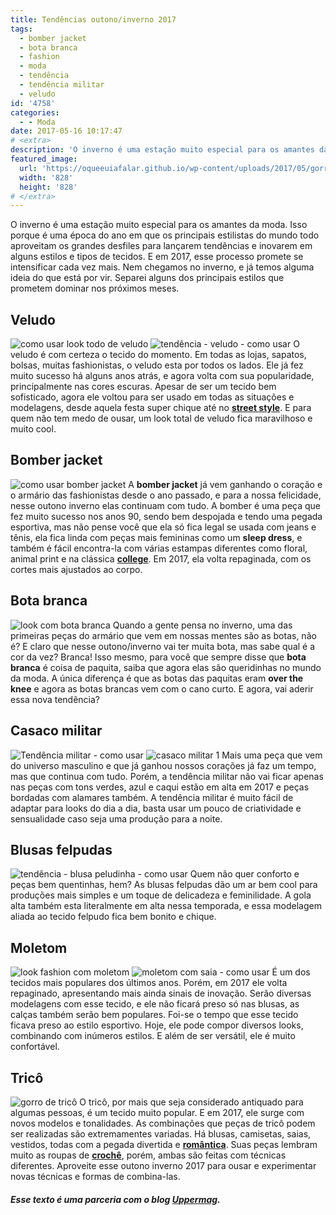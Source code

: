 ```yaml
---
title: Tendências outono/inverno 2017
tags:
  - bomber jacket
  - bota branca
  - fashion
  - moda
  - tendência
  - tendência militar
  - veludo
id: '4758'
categories:
  - - Moda
date: 2017-05-16 10:17:47
# <extra>
description: 'O inverno é uma estação muito especial para os amantes da moda. Isso porque é uma época do ano em que os principais estilistas do mundo todo aproveitam os grandes desfiles para lançarem tendências e inovarem em alguns estilos e tipos de tecidos. E em 2017, esse processo promete se intensificar cada vez mais. Nem chegamos no inverno, e já temos alguma ideia do que está por vir. Separei alguns dos principais estilos que prometem dominar nos próximos meses. Veludo O veludo é com certeza o tecido do momento. Em todas as lojas, sapatos, bolsas, muitas fashionistas, o veludo esta por todos os lados. Ele já fez muito sucesso há alguns anos atrás, e agora volta com sua popularidade, principalmente nas cores escuras. Apesar de ser um tecido bem sofisticado, agora ele voltou para ser usado em todas as situações &hellip;'
featured_image: 
  url: 'https://oqueeuiafalar.github.io/wp-content/uploads/2017/05/gorro-de-tricô.jpg'
  width: '828'
  height: '828'
# </extra>
---
```


O inverno é uma estação muito especial para os amantes da moda. Isso porque é uma época do ano em que os principais estilistas do mundo todo aproveitam os grandes desfiles para lançarem tendências e inovarem em alguns estilos e tipos de tecidos. E em 2017, esse processo promete se intensificar cada vez mais. Nem chegamos no inverno, e já temos alguma ideia do que está por vir. Separei alguns dos principais estilos que prometem dominar nos próximos meses.

## Veludo

![como usar look todo de veludo](/wp-content/uploads/2017/05/look-todo-de-veludo.jpg) ![tendência - veludo - como usar](/wp-content/uploads/2017/05/como-usar-veludo-molhado.jpg) O veludo é com certeza o tecido do momento. Em todas as lojas, sapatos, bolsas, muitas fashionistas, o veludo esta por todos os lados. Ele já fez muito sucesso há alguns anos atrás, e agora volta com sua popularidade, principalmente nas cores escuras. Apesar de ser um tecido bem sofisticado, agora ele voltou para ser usado em todas as situações e modelagens, desde aquela festa super chique até no [**street style**](http://uppermag.com/street-style-feminino/). E para quem não tem medo de ousar, um look total de veludo fica maravilhoso e muito cool.

## Bomber jacket

![como usar bomber jacket](/wp-content/uploads/2017/05/tendência-bomber-jacket.jpg) A **bomber jacket** já vem ganhando o coração e o armário das fashionistas desde o ano passado, e para a nossa felicidade, nesse outono inverno elas continuam com tudo. A bomber é uma peça que fez muito sucesso nos anos 90, sendo bem despojada e tendo uma pegada esportiva, mas não pense você que ela só fica legal se usada com jeans e tênis, ela fica linda com peças mais femininas como um **sleep dress**, e também é fácil encontra-la com várias estampas diferentes como floral, animal print e na clássica [**college**](http://uppermag.com/estilo-college-feminino/). Em 2017, ela volta repaginada, com os cortes mais ajustados ao corpo.

## Bota branca

![look com bota branca](/wp-content/uploads/2017/05/como-usar-bota-branca.jpg) Quando a gente pensa no inverno, uma das primeiras peças do armário que vem em nossas mentes são as botas, não é? E claro que nesse outono/inverno vai ter muita bota, mas sabe qual é a cor da vez? Branca! Isso mesmo, para você que sempre disse que **bota branca** é coisa de paquita, saiba que agora elas são queridinhas no mundo da moda. A única diferença é que as botas das paquitas eram **over the knee** e agora as botas brancas vem com o cano curto. E agora, vai aderir essa nova tendência?

## Casaco militar

![Tendência militar - como usar](/wp-content/uploads/2017/05/COMO-USAR-CASACO-MILITAR.jpg) ![casaco militar 1](/wp-content/uploads/2017/05/casaco-militar-1.jpg) Mais uma peça que vem do universo masculino e que já ganhou nossos corações já faz um tempo, mas que continua com tudo. Porém, a tendência militar não vai ficar apenas nas peças com tons verdes, azul e caqui estão em alta em 2017 e peças bordadas com alamares também. A tendência militar é muito fácil de adaptar para looks do dia a dia, basta usar um pouco de criatividade e sensualidade caso seja uma produção para a noite.

## Blusas felpudas

![tendência - blusa peludinha - como usar](/wp-content/uploads/2017/05/como-usar-blusa-felpuda.jpg) Quem não quer conforto e peças bem quentinhas, hem? As blusas felpudas dão um ar bem cool para produções mais simples e um toque de delicadeza e feminilidade. A gola alta também esta literalmente em alta nessa temporada, e essa modelagem aliada ao tecido felpudo fica bem bonito e chique.

## Moletom

![look fashion com moletom](/wp-content/uploads/2017/05/como-usar-moletom.jpg) ![moletom com saia - como usar](/wp-content/uploads/2017/05/como-usar-moletom-com-saia.jpg) É um dos tecidos mais populares dos últimos anos. Porém, em 2017 ele volta repaginado, apresentando mais ainda sinais de inovação. Serão diversas modelagens com esse tecido, e ele não ficará preso só nas blusas, as calças também serão bem populares. Foi-se o tempo que esse tecido ficava preso ao estilo esportivo. Hoje, ele pode compor diversos looks, combinando com inúmeros estilos. E além de ser versátil, ele é muito confortável.

## Tricô

![gorro de tricô](/wp-content/uploads/2017/05/gorro-de-tricô.jpg) O tricô, por mais que seja considerado antiquado para algumas pessoas, é um tecido muito popular. E em 2017, ele surge com novos modelos e tonalidades. As combinações que peças de tricô podem ser realizadas são extremamentes variadas. Há blusas, camisetas, saias, vestidos, todas com a pegada divertida e [**romântica**](http://uppermag.com/estilo-romantico-roupas-romanticas/). Suas peças lembram muito as roupas de [**crochê**](http://uppermag.com/blusas-de-croche-mais-de-100-modelos-para-voce-se-inspirar/), porém, ambas são feitas com técnicas diferentes. Aproveite esse outono inverno 2017 para ousar e experimentar novas técnicas e formas de combina-las.

##### Esse texto é uma parceria com o blog [Uppermag](http://uppermag.com/).
